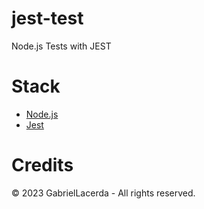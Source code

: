 # jest-test

Node.js Tests with JEST

# Stack

* [Node.js](https://nodejs.org)
* [Jest](https://jestjs.io)

# Credits

&copy; 2023 GabrielLacerda - All rights reserved.
